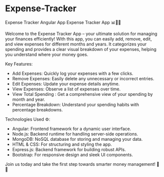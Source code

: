 # Expense-Tracker
Expense Tracker Angular App
Expense Tracker App 📊💸💵

Welcome to the Expense Tracker App – your ultimate solution for managing your finances efficiently! With this app, you can easily add, remove, edit, and view expenses for different months and years. It categorizes your spending and provides a clear visual breakdown of your expenses, helping you understand where your money goes.

Key Features:
- Add Expenses: Quickly log your expenses with a few clicks.
- Remove Expenses: Easily delete any unnecessary or incorrect entries.
- Edit Expenses: Update your expense details anytime.
- View Expenses: Observe a list of expenses over time.
- View Total Spending : Get a comprehensive view of your spending by month and year.
- Percentage Breakdown: Understand your spending habits with percentage breakdowns.

Technologies Used ⚙️:
- Angular: Frontend framework for a dynamic user interface.
- Node.js: Backend runtime for handling server-side operations.
- MongoDB: NoSQL database for storing and managing your data.
- HTML & CSS: For structuring and styling the app.
- Express.js: Backend framework for building robust APIs.
- Bootstrap: For responsive design and sleek UI components.

Join us today and take the first step towards smarter money management! 🌟💼
